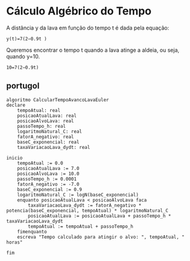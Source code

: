 # Cálculo Algébrico do Tempo
A distância y da lava em função do tempo t é dada pela equação:
```
y(t)=7(2−0.9t )
```

Queremos encontrar o tempo t quando a lava atinge a aldeia, ou seja, quando y=10.
```
10=7(2−0.9t)
```

## portugol
```
algoritmo CalcularTempoAvancoLavaEuler
declare
    tempoAtual: real
    posicaoAtualLava: real
    posicaoAlvoLava: real
    passoTempo_h: real
    logaritmoNatural_C: real
    fatorA_negativo: real 
    baseC_exponencial: real
    taxaVariacaoLava_dydt: real

inicio
    tempoAtual := 0.0
    posicaoAtualLava := 7.0 
    posicaoAlvoLava := 10.0
    passoTempo_h := 0.0001
    fatorA_negativo := -7.0
    baseC_exponencial := 0.9
    logaritmoNatural_C := logN(baseC_exponencial)
    enquanto posicaoAtualLava < posicaoAlvoLava faca
        taxaVariacaoLava_dydt := fatorA_negativo * potencia(baseC_exponencial, tempoAtual) * logaritmoNatural_C
        posicaoAtualLava := posicaoAtualLava + passoTempo_h * taxaVariacaoLava_dydt
        tempoAtual := tempoAtual + passoTempo_h
    fimenquanto
    escreva "Tempo calculado para atingir o alvo: ", tempoAtual, " horas"

fim
```